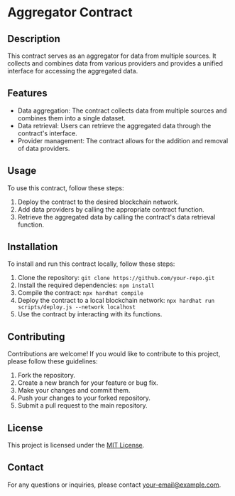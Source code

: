 # Aggregator Contract

## Description
This contract serves as an aggregator for data from multiple sources. It collects and combines data from various providers and provides a unified interface for accessing the aggregated data.

## Features
- Data aggregation: The contract collects data from multiple sources and combines them into a single dataset.
- Data retrieval: Users can retrieve the aggregated data through the contract's interface.
- Provider management: The contract allows for the addition and removal of data providers.

## Usage
To use this contract, follow these steps:

1. Deploy the contract to the desired blockchain network.
2. Add data providers by calling the appropriate contract function.
3. Retrieve the aggregated data by calling the contract's data retrieval function.

## Installation
To install and run this contract locally, follow these steps:

1. Clone the repository: `git clone https://github.com/your-repo.git`
2. Install the required dependencies: `npm install`
3. Compile the contract: `npx hardhat compile`
4. Deploy the contract to a local blockchain network: `npx hardhat run scripts/deploy.js --network localhost`
5. Use the contract by interacting with its functions.

## Contributing
Contributions are welcome! If you would like to contribute to this project, please follow these guidelines:

1. Fork the repository.
2. Create a new branch for your feature or bug fix.
3. Make your changes and commit them.
4. Push your changes to your forked repository.
5. Submit a pull request to the main repository.

## License
This project is licensed under the [MIT License](LICENSE).

## Contact
For any questions or inquiries, please contact [your-email@example.com](mailto:your-email@example.com).